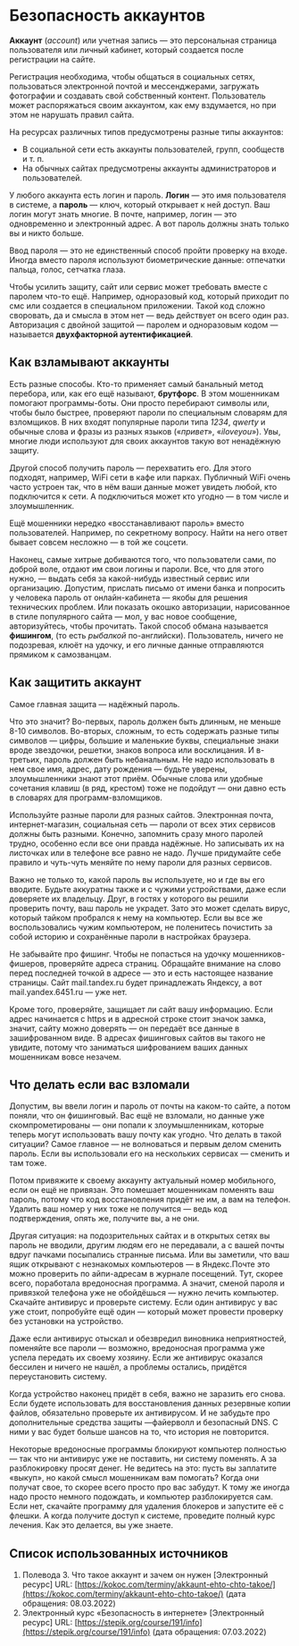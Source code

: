 # Безопасность аккаунтов

**Аккаунт** (*account*) или учетная запись — это персональная страница пользователя или личный кабинет, который создается после регистрации на сайте.

Регистрация необходима, чтобы общаться в социальных сетях, пользоваться электронной почтой и мессенджерами, загружать фотографии и создавать свой собственный контент. Пользователь может распоряжаться своим аккаунтом, как ему вздумается, но при этом не нарушать правил сайта.

На ресурсах различных типов предусмотрены разные типы аккаунтов:

- В социальной сети есть аккаунты пользователей, групп, сообществ и т. п.
- На обычных сайтах предусмотрены аккаунты администраторов и пользователей.

У любого аккаунта есть логин и пароль. **Логин** — это имя пользователя в системе, а **пароль** — ключ, который открывает к ней доступ. Ваш логин могут знать многие. В почте, например, логин — это одновременно и электронный адрес. А вот пароль должны знать только вы и никто больше.

Ввод пароля — это не единственный способ пройти проверку на входе. Иногда вместо пароля используют биометрические данные: отпечатки пальца, голос, сетчатка глаза.

Чтобы усилить защиту, сайт или сервис может требовать вместе с паролем что-то ещё. Например, одноразовый код, который приходит по смс или создается в специальном приложении. Такой код сложно своровать, да и смысла в этом нет — ведь действует он всего один раз. Авторизация с двойной защитой — паролем и одноразовым кодом — называется **двухфакторной аутентификацией**.

## Как взламывают аккаунты

Есть разные способы. Кто-то применяет самый банальный метод перебора, или, как его ещё называют, **брутфорс**. В этом мошенникам помогают программы-боты. Они просто перебирают символы или, чтобы было быстрее, проверяют пароли по специальным словарям для взломщиков. В них входят популярные пароли типа *1234*, *qwerty* и обычные слова и фразы из разных языков («*привет*», «*iloveyou*»). Увы, многие люди используют для своих аккаунтов такую вот ненадёжную защиту.

Другой способ получить пароль — перехватить его. Для этого подходят, например, WiFi сети в кафе или парках. Публичный WiFi очень часто устроен так, что в нём ваши данные может увидеть любой, кто подключится к сети. А подключиться может кто угодно — в том числе и злоумышленник.

Ещё мошенники нередко «восстанавливают пароль» вместо пользователей. Например, по секретному вопросу. Найти на него ответ бывает совсем несложно — в той же соцсети.

Наконец, самые хитрые добиваются того, что пользователи сами, по доброй воле, отдают им свои логины и пароли. Все, что для этого нужно, — выдать себя за какой-нибудь известный сервис или организацию. Допустим, прислать письмо от имени банка и попросить у человека пароль от онлайн-кабинета — якобы для решения технических проблем. Или показать окошко авторизации, нарисованное в стиле популярного сайта — мол, у вас новое сообщение, авторизуйтесь, чтобы прочитать. Такой способ обмана называется **фишингом**, (то есть *рыбалкой* по-английски). Пользователь, ничего не подозревая, клюёт на удочку, и его личные данные отправляются прямиком к самозванцам.

## Как защитить аккаунт

Самое главная защита — надёжный пароль. 

Что это значит? Во-первых, пароль должен быть длинным, не меньше 8-10 символов. Во-вторых, сложным, то есть содержать разные типы символов — цифры, большие и маленькие буквы, специальные знаки вроде звездочки, решетки, знаков вопроса или восклицания. И в-третьих, пароль должен быть небанальным. Не надо использовать в нем свое имя, адрес, дату рождения — будьте уверены, злоумышленники знают этот приём. Обычные слова или удобные сочетания клавиш (в ряд, крестом) тоже не подойдут — они давно есть в словарях для программ-взломщиков.

Используйте разные пароли для разных сайтов. Электронная почта, интернет-магазин, социальная сеть — пароли от всех этих сервисов должны быть разными. Конечно, запомнить сразу много паролей трудно, особенно если все они правда надёжные. Но записывать их на листочках или в телефоне все равно не надо. Лучше придумайте себе правило и чуть-чуть меняйте по нему пароли для разных сервисов.

Важно не только то, какой пароль вы используете, но и где вы его вводите. Будьте аккуратны также и с чужими устройствами, даже если доверяете их владельцу. Друг, в гостях у которого вы решили проверить почту, ваш пароль не украдет. Зато это может сделать вирус, который тайком пробрался к нему на компьютер. Если вы все же воспользовались чужим компьютером, не поленитесь почистить за собой историю и сохранённые пароли в настройках браузера.

Не забывайте про фишинг. Чтобы не попасться на удочку мошенников-фишеров, проверяйте адреса страниц. Обращайте внимание на слово перед последней точкой в адресе — это и есть настоящее название страницы. Сайт mail.tandex.ru будет принадлежать Яндексу, а вот mail.yandex.6451.ru — уже нет.

Кроме того, проверяйте, защищает ли сайт вашу информацию. Если адрес начинается с https и в адресной строке стоит значок замка, значит, сайту можно доверять — он передаёт все данные в зашифрованном виде. В адресах фишинговых сайтов вы такого не увидите, потому что заниматься шифрованием ваших данных мошенникам вовсе незачем.

## Что делать если вас взломали

Допустим, вы ввели логин и пароль от почты на каком-то сайте, а потом поняли, что он фишинговый. Вас ещё не взломали, но данные уже скомпрометированы — они попали к злоумышленникам, которые теперь могут использовать вашу почту как угодно. Что делать в такой ситуации? Самое главное — не волноваться и первым делом сменить пароль. Если вы использовали его на нескольких сервисах — сменить и там тоже.

Потом привяжите к своему аккаунту актуальный номер мобильного, если он ещё не привязан. Это помешает мошенникам поменять ваш пароль, потому что код восстановления придёт не им, а вам на телефон. Удалить ваш номер у них тоже не получится — ведь код подтверждения, опять же, получите вы, а не они.

Другая ситуация: на подозрительных сайтах и в открытых сетях вы пароль не вводили, другим людям его не передавали, а с вашей почты вдруг пачками посыпались странные письма. Или вы заметили, что ваш ящик открывают с незнакомых компьютеров — в Яндекс.Почте это можно проверить по айпи-адресам в журнале посещений. Тут, скорее всего, поработала вредоносная программа. А значит, сменой пароля и привязкой телефона уже не обойдёшься — нужно лечить компьютер. Скачайте антивирус и проверьте систему. Если один антивирус у вас уже стоит, попробуйте ещё один — который может провести проверку без установки на устройство.

Даже если антивирус отыскал и обезвредил виновника неприятностей, поменяйте все пароли — возможно, вредоносная программа уже успела передать их своему хозяину. Если же антивирус оказался бессилен и ничего не нашёл, а проблемы остались, придётся переустановить систему.

Когда устройство наконец придёт в себя, важно не заразить его снова. Если будете использовать для восстановления данных резервные копии файлов, обязательно проверьте их антивирусом. И не забудьте про дополнительные средства защиты —файерволл и безопасный DNS. С ними у вас будет больше шансов на то, что история не повторится.

Некоторые вредоносные программы блокируют компьютер полностью — так что ни антивирус уже не поставить, ни систему поменять. А за разблокировку просят денег. Не ведитесь на это: пусть вы заплатите «выкуп», но какой смысл мошенникам вам помогать? Когда они получат свое, то скорее всего просто про вас забудут. К тому же иногда надо просто немного подождать, и компьютер разблокируется сам. Если нет, скачайте программу для удаления блокеров и запустите её с флешки. А когда получите доступ к системе, проведите полный курс лечения. Как это делается, вы уже знаете.

## Список использованных источников

1. Полевода З. Что такое аккаунт и зачем он нужен [Электронный ресурс] URL: [https://kokoc.com/terminy/akkaunt-ehto-chto-takoe/](https://kokoc.com/terminy/akkaunt-ehto-chto-takoe/) (дата обращения: 08.03.2022)
2. Электронный курс «Безопасность в интернете» [Электронный ресурс] URL: [https://stepik.org/course/191/info](https://stepik.org/course/191/info) (дата обращения: 07.03.2022)